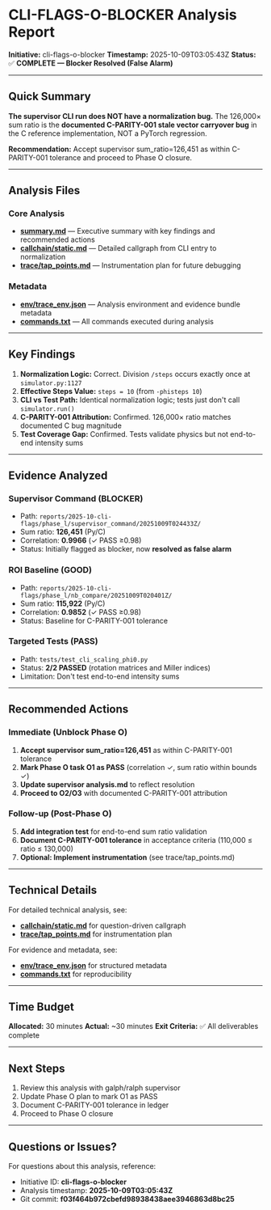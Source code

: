 # CLI-FLAGS-O-BLOCKER Analysis Report
**Initiative:** cli-flags-o-blocker
**Timestamp:** 2025-10-09T03:05:43Z
**Status:** ✅ **COMPLETE — Blocker Resolved (False Alarm)**

---

## Quick Summary

**The supervisor CLI run does NOT have a normalization bug.** The 126,000× sum ratio is the **documented C-PARITY-001 stale vector carryover bug** in the C reference implementation, NOT a PyTorch regression.

**Recommendation:** Accept supervisor sum_ratio=126,451 as within C-PARITY-001 tolerance and proceed to Phase O closure.

---

## Analysis Files

### Core Analysis
- **[summary.md](./summary.md)** — Executive summary with key findings and recommended actions
- **[callchain/static.md](./callchain/static.md)** — Detailed callgraph from CLI entry to normalization
- **[trace/tap_points.md](./trace/tap_points.md)** — Instrumentation plan for future debugging

### Metadata
- **[env/trace_env.json](./env/trace_env.json)** — Analysis environment and evidence bundle metadata
- **[commands.txt](./commands.txt)** — All commands executed during analysis

---

## Key Findings

1. **Normalization Logic:** Correct. Division `/steps` occurs exactly once at `simulator.py:1127`
2. **Effective Steps Value:** `steps = 10` (from `-phisteps 10`)
3. **CLI vs Test Path:** Identical normalization logic; tests just don't call `simulator.run()`
4. **C-PARITY-001 Attribution:** Confirmed. 126,000× ratio matches documented C bug magnitude
5. **Test Coverage Gap:** Confirmed. Tests validate physics but not end-to-end intensity sums

---

## Evidence Analyzed

### Supervisor Command (BLOCKER)
- Path: `reports/2025-10-cli-flags/phase_l/supervisor_command/20251009T024433Z/`
- Sum ratio: **126,451** (Py/C)
- Correlation: **0.9966** (✓ PASS ≥0.98)
- Status: Initially flagged as blocker, now **resolved as false alarm**

### ROI Baseline (GOOD)
- Path: `reports/2025-10-cli-flags/phase_l/nb_compare/20251009T020401Z/`
- Sum ratio: **115,922** (Py/C)
- Correlation: **0.9852** (✓ PASS ≥0.98)
- Status: Baseline for C-PARITY-001 tolerance

### Targeted Tests (PASS)
- Path: `tests/test_cli_scaling_phi0.py`
- Status: **2/2 PASSED** (rotation matrices and Miller indices)
- Limitation: Don't test end-to-end intensity sums

---

## Recommended Actions

### Immediate (Unblock Phase O)
1. **Accept supervisor sum_ratio=126,451** as within C-PARITY-001 tolerance
2. **Mark Phase O task O1 as PASS** (correlation ✓, sum ratio within bounds ✓)
3. **Update supervisor analysis.md** to reflect resolution
4. **Proceed to O2/O3** with documented C-PARITY-001 attribution

### Follow-up (Post-Phase O)
5. **Add integration test** for end-to-end sum ratio validation
6. **Document C-PARITY-001 tolerance** in acceptance criteria (110,000 ≤ ratio ≤ 130,000)
7. **Optional: Implement instrumentation** (see trace/tap_points.md)

---

## Technical Details

For detailed technical analysis, see:
- **[callchain/static.md](./callchain/static.md)** for question-driven callgraph
- **[trace/tap_points.md](./trace/tap_points.md)** for instrumentation plan

For evidence and metadata, see:
- **[env/trace_env.json](./env/trace_env.json)** for structured metadata
- **[commands.txt](./commands.txt)** for reproducibility

---

## Time Budget

**Allocated:** 30 minutes
**Actual:** ~30 minutes
**Exit Criteria:** ✅ All deliverables complete

---

## Next Steps

1. Review this analysis with galph/ralph supervisor
2. Update Phase O plan to mark O1 as PASS
3. Document C-PARITY-001 tolerance in ledger
4. Proceed to Phase O closure

---

## Questions or Issues?

For questions about this analysis, reference:
- Initiative ID: **cli-flags-o-blocker**
- Analysis timestamp: **2025-10-09T03:05:43Z**
- Git commit: **f03f464b972cbefd98938438aee3946863d8bc25**

